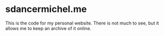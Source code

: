 # sdancermichel.me
This is the code for my personal website. There is not much to see, but it allows me to keep an archive of it online.
